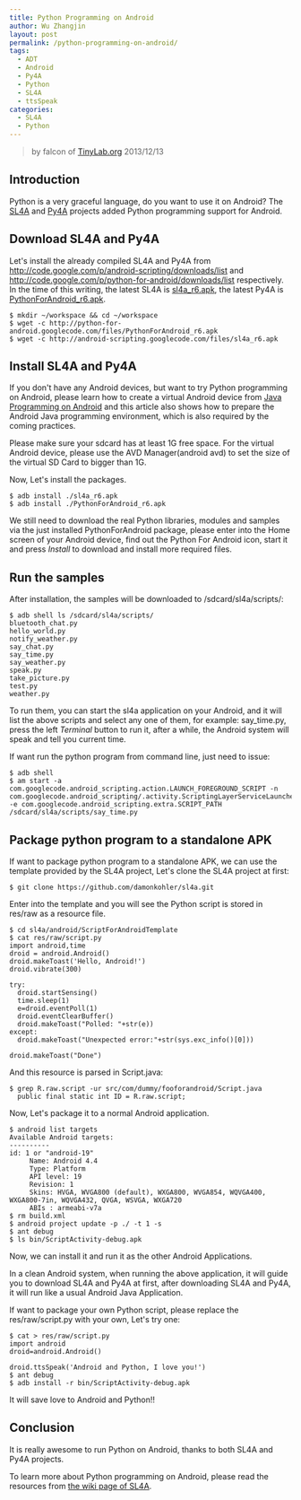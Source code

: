 ```yaml
---
title: Python Programming on Android
author: Wu Zhangjin
layout: post
permalink: /python-programming-on-android/
tags:
  - ADT
  - Android
  - Py4A
  - Python
  - SL4A
  - ttsSpeak
categories:
  - SL4A
  - Python
---
```


> by falcon of [TinyLab.org][2]
> 2013/12/13

## Introduction

Python is a very graceful language, do you want to use it on Android? The [SL4A][3] and [Py4A][4] projects added Python programming support for Android.

## Download SL4A and Py4A

Let's install the already compiled SL4A and Py4A from <http://code.google.com/p/android-scripting/downloads/list> and <http://code.google.com/p/python-for-android/downloads/list> respectively. In the time of this writing, the latest SL4A is [sl4a_r6.apk][5], the latest Py4A is [PythonForAndroid_r6.apk][6].

    $ mkdir ~/workspace && cd ~/workspace
    $ wget -c http://python-for-android.googlecode.com/files/PythonForAndroid_r6.apk
    $ wget -c http://android-scripting.googlecode.com/files/sl4a_r6.apk

## Install SL4A and Py4A

If you don't have any Android devices, but want to try Python programming on Android, please learn how to create a virtual Android device from [Java Programming on Android][7] and this article also shows how to prepare the Android Java programming environment, which is also required by the coming practices.

Please make sure your sdcard has at least 1G free space. For the virtual Android device, please use the AVD Manager(android avd) to set the size of the virtual SD Card to bigger than 1G.

Now, Let's install the packages.

    $ adb install ./sl4a_r6.apk
    $ adb install ./PythonForAndroid_r6.apk

We still need to download the real Python libraries, modules and samples via the just installed PythonForAndroid package, please enter into the Home screen of your Android device, find out the Python For Android icon, start it and press *Install* to download and install more required files.

## Run the samples

After installation, the samples will be downloaded to /sdcard/sl4a/scripts/:

    $ adb shell ls /sdcard/sl4a/scripts/
    bluetooth_chat.py
    hello_world.py
    notify_weather.py
    say_chat.py
    say_time.py
    say_weather.py
    speak.py
    take_picture.py
    test.py
    weather.py

To run them, you can start the sl4a application on your Android, and it will list the above scripts and select any one of them, for example: say_time.py, press the left *Terminal* button to run it, after a while, the Android system will speak and tell you current time.

If want run the python program from command line, just need to issue:

    $ adb shell
    $ am start -a com.googlecode.android_scripting.action.LAUNCH_FOREGROUND_SCRIPT -n com.googlecode.android_scripting/.activity.ScriptingLayerServiceLauncher -e com.googlecode.android_scripting.extra.SCRIPT_PATH /sdcard/sl4a/scripts/say_time.py

## Package python program to a standalone APK

If want to package python program to a standalone APK, we can use the template provided by the SL4A project, Let's clone the SL4A project at first:

    $ git clone https://github.com/damonkohler/sl4a.git

Enter into the template and you will see the Python script is stored in res/raw as a resource file.

    $ cd sl4a/android/ScriptForAndroidTemplate
    $ cat res/raw/script.py
    import android,time
    droid = android.Android()
    droid.makeToast('Hello, Android!')
    droid.vibrate(300)

    try:
      droid.startSensing()
      time.sleep(1)
      e=droid.eventPoll(1)
      droid.eventClearBuffer()
      droid.makeToast("Polled: "+str(e))
    except:
      droid.makeToast("Unexpected error:"+str(sys.exc_info()[0]))

    droid.makeToast("Done")

And this resource is parsed in Script.java:

    $ grep R.raw.script -ur src/com/dummy/fooforandroid/Script.java
      public final static int ID = R.raw.script;

Now, Let's package it to a normal Android application.

    $ android list targets
    Available Android targets:
    ----------
    id: 1 or "android-19"
         Name: Android 4.4
         Type: Platform
         API level: 19
         Revision: 1
         Skins: HVGA, WVGA800 (default), WXGA800, WVGA854, WQVGA400, WXGA800-7in, WQVGA432, QVGA, WSVGA, WXGA720
         ABIs : armeabi-v7a
    $ rm build.xml
    $ android project update -p ./ -t 1 -s
    $ ant debug
    $ ls bin/ScriptActivity-debug.apk

Now, we can install it and run it as the other Android Applications.

In a clean Android system, when running the above application, it will guide you to download SL4A and Py4A at first, after downloading SL4A and Py4A, it will run like a usual Android Java Application.

If want to package your own Python script, please replace the res/raw/script.py with your own, Let's try one:

    $ cat > res/raw/script.py
    import android
    droid=android.Android()

    droid.ttsSpeak('Android and Python, I love you!')
    $ ant debug
    $ adb install -r bin/ScriptActivity-debug.apk

It will save love to Android and Python!!

## Conclusion

It is really awesome to run Python on Android, thanks to both SL4A and Py4A projects.

To learn more about Python programming on Android, please read the resources from [the wiki page of SL4A][8].

 [2]: https://tinylab.org
 [3]: http://code.google.com/p/android-scripting/
 [4]: http://code.google.com/p/python-for-android/
 [5]: http://android-scripting.googlecode.com/files/sl4a_r6.apk
 [6]: http://python-for-android.googlecode.com/files/PythonForAndroid_r6.apk
 [7]: /java-programming-on-android/
 [8]: http://code.google.com/p/android-scripting/wiki/TableOfContents?tm=6
